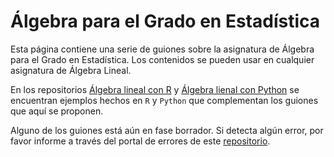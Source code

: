 # Álgebra para el Grado en Estadística

Esta página contiene una serie de guiones sobre la asignatura de Álgebra para el Grado en Estadística. Los contenidos se pueden usar en cualquier asignatura de Álgebra Lineal.

En los repositorios [Álgebra lineal con R](https://github.com/pedritomelenas/R-algebra-lineal) y [Álgebra lienal con Python](https://github.com/pedritomelenas/Python-algebra-lineal) se encuentran ejemplos hechos en `R` y `Python` que complementan los guiones que aquí se proponen.

Alguno de los guiones está aún en fase borrador. Si detecta algún error, por favor informe a través del portal de errores de este [repositorio](https://github.com/pedritomelenas/Algebra-Lineal/issues).
